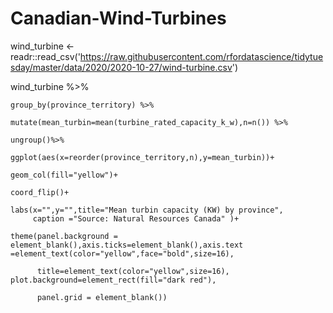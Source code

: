 # Canadian-Wind-Turbines

wind_turbine <- readr::read_csv('https://raw.githubusercontent.com/rfordatascience/tidytuesday/master/data/2020/2020-10-27/wind-turbine.csv')

wind_turbine %>%

    group_by(province_territory) %>%
    
    mutate(mean_turbin=mean(turbine_rated_capacity_k_w),n=n()) %>%
    
    ungroup()%>%
    
    ggplot(aes(x=reorder(province_territory,n),y=mean_turbin))+
    
    geom_col(fill="yellow")+
    
    coord_flip()+
    
    labs(x="",y="",title="Mean turbin capacity (KW) by province",
         caption ="Source: Natural Resources Canada" )+
         
    theme(panel.background = element_blank(),axis.ticks=element_blank(),axis.text =element_text(color="yellow",face="bold",size=16),
    
          title=element_text(color="yellow",size=16), plot.background=element_rect(fill="dark red"),
          
          panel.grid = element_blank())
